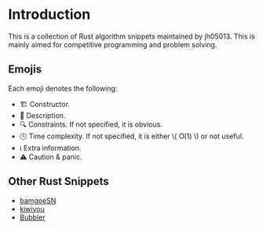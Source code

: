 # Introduction

This is a collection of Rust algorithm snippets maintained by jh05013. This is mainly aimed for competitive programming and problem solving.

## Emojis

Each emoji denotes the following:
- 🏗️ Constructor.
- 💬 Description.
- 🔍 Constraints. If not specified, it is obvious.
- 🕒 Time complexity. If not specified, it is either \\( O(1) \\) or not useful.
- ℹ️ Extra information.
- ⚠️ Caution & panic.

## Other Rust Snippets

- [bamgoeSN](https://bamgoesn.github.io/rust-ps-md/intro.html)
- [kiwiyou](https://snippets.kiwiyou.dev/)
- [Bubbler](https://github.com/Bubbler-4/rust-problem-solving/tree/main/competitive/src/competelib)